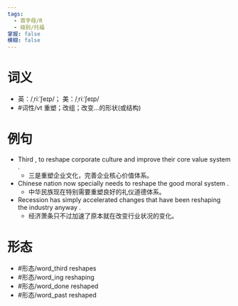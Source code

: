```yaml
---
tags:
  - 首字母/R
  - 级别/托福
掌握: false
模糊: false
---
```

# 词义
- 英：/ˌriːˈʃeɪp/； 美：/ˌriːˈʃeɪp/
- #词性/vt  重塑；改组；改变…的形状(或结构)
# 例句
- Third , to reshape corporate culture and improve their core value system .
	- 三是重塑企业文化，完善企业核心价值体系。
- Chinese nation now specially needs to reshape the good moral system .
	- 中华民族现在特别需要重塑良好的礼仪道德体系。
- Recession has simply accelerated changes that have been reshaping the industry anyway .
	- 经济萧条只不过加速了原本就在改变行业状况的变化。
# 形态
- #形态/word_third reshapes
- #形态/word_ing reshaping
- #形态/word_done reshaped
- #形态/word_past reshaped
